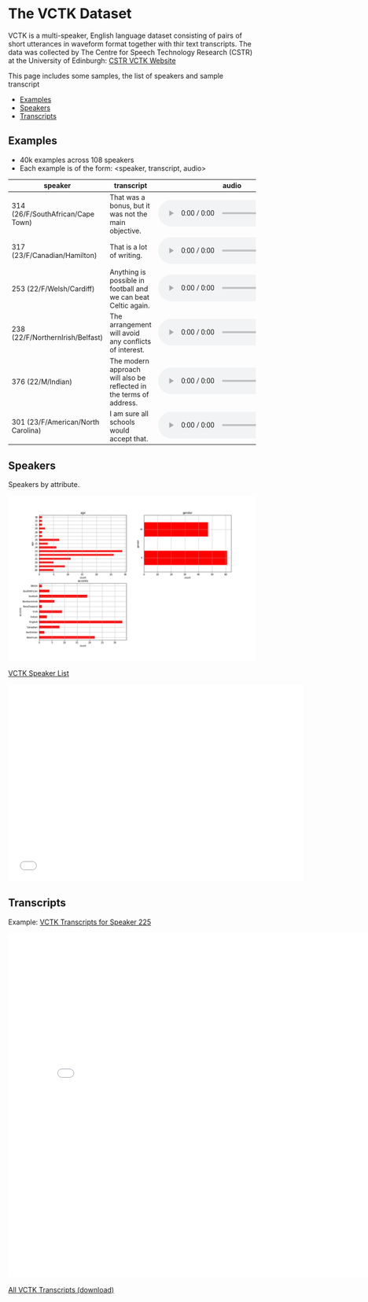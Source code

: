 # The VCTK Dataset
VCTK is a multi-speaker, English language dataset consisting of pairs of short utterances in waveform format together with thir text transcripts. The data was collected by The Centre for Speech Technology Research (CSTR) at the University of Edinburgh: [CSTR VCTK Website](https://homepages.inf.ed.ac.uk/jyamagis/page3/page58/page58.html)

This page includes some samples, the list of speakers and sample transcript

* [Examples](#examples)
* [Speakers](#speakers)
* [Transcripts](#transcripts)
 
## Examples
* 40k examples across 108 speakers
* Each example is of the form: <speaker, transcript, audio>

| speaker | transcript | audio | 
| --- | --- | --- | 
| 314 (26/F/SouthAfrican/Cape Town) | That was a bonus, but it was not the main objective. | <audio src="vctk/samples/p314_272.wav" controls></audio>  |
| 317 (23/F/Canadian/Hamilton) | That is a lot of writing. | <audio src="vctk/samples/p317_166.wav" controls></audio>  |
| 253 (22/F/Welsh/Cardiff) | Anything is possible in football and we can beat Celtic again. | <audio src="vctk/samples/p255_367.wav" controls></audio>  |
| 238 (22/F/NorthernIrish/Belfast) | The arrangement will avoid any conflicts of interest. | <audio src="vctk/samples/p238_165.wav" controls></audio>  |
| 376 (22/M/Indian) | The modern approach will also be reflected in the terms of address. | <audio src="vctk/samples/p376_193.wav" controls></audio>  |
| 301 (23/F/American/North Carolina) | I am sure all schools would accept that. | <audio src="vctk/samples/p301_102.wav" controls></audio>  |

## Speakers
Speakers by attribute.

![lf0](vctk/vctk_descriptive_age_etc.png)

[VCTK Speaker List](vctk_speaker_metadata_csv.html)
<html>
<iframe style="border-style: none;" src="vctk_speaker_metadata_csv.html" height="400" width="600"></iframe>
</html>


## Transcripts
Example: [VCTK Transcripts for Speaker 225](vctk_transcript_csv.html)
<html>
<iframe style="border-style: none;" src="vctk_transcript_csv.html" height="700" width="800"></iframe>
</html>


[All VCTK Transcripts (download)](vctk/vctk_transcripts_all)